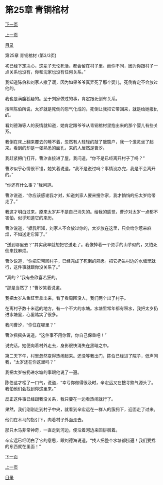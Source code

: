<h1>第25章   青铜棺材</h1>
            <div><p><a href="./0075_%E7%AC%AC26%E7%AB%A0_%E6%AD%BB%E5%80%92%E4%B8%8A%E5%B2%B8.md">下一页</a></p><p><a href="./0073_%E7%AC%AC25%E7%AB%A0_%E9%9D%92%E9%93%9C%E6%A3%BA%E6%9D%90.md">上一页</a></p><p><a href="../">目录</a></p></div>
            <div><p>第25章   青铜棺材 (第3/3页)</p><p>初已经下定决心，这辈子无论死活，都会留在村子里。而你不同，因为你跟村子一点关系也没有，你和沈家也没有任何关系。”</p><p>我知道陈伯和刘家人撒了谎，因为如果爷爷真弄死了那个婴儿，死倒肯定不会放过他的。</p><p>我也是满腹狐疑的。至于刘家做过的事，肯定跟死倒有关系。</p><p>按照陈伯所说，太岁就是死倒的怨气化成的，死倒让我把它带回来，就是给她报仇的。</p><p>看刘德海等人的表情就知道，她肯定跟爷爷从青铜棺材里抱出来的那个婴儿有些关系。</p><p>我倒在床上翻来覆去的睡不着，忽然有人轻轻的敲了敲窗户，我一个激灵坐了起来。看到的却是一张熟悉的面孔，来的人居然是曹汐。</p><p>我赶紧把门打开，曹汐直接进了屋，我问道，“你不是已经离开村子了吗？”</p><p>曹汐似乎心情很不错，她笑着说道，“我不是说过吗？事情没办完，我是不会离开的。”</p><p>“你还有什么事？”我问道。</p><p>曹汐说道，“你应该感谢我才对，知道刘家人要来搜你家，我才悄悄的把太岁给带走了。”</p><p>我这才明白过来，原来太岁并不是自己消失的。给我的感觉，曹汐对太岁一点都不害怕，似乎知道它的来历。</p><p>曹汐说道，“据我所知，刘家人不会放过你的，太岁放在这里，只会给你惹来麻烦，不如送走它算了。”</p><p>“送到哪里去？”其实我早就想把它送走了。我像捧着一个烫手的山芋似的，又怕死倒来找麻烦。</p><p>曹汐说道，“你把它带回村子，已经完成了死倒的夙愿。把它扔进村边的水塘里就行，这件事就跟你没关系了。”</p><p>“真的？”我有些欣喜若狂的。</p><p>“那是当然了！”曹汐笑着说道。</p><p>我把太岁从鱼缸里拿出来，看了看周围没人，我们两个出了村子。</p><p>在离村子数十米远的地方，有一个不大的水塘。水塘里常年都有积水，我把太岁扔进水塘里，心里踏实了很多。</p><p>我问曹汐，“你住在哪里？”</p><p>曹汐摇摇头说道，“这件事不用你管，你自己保重吧！”</p><p>说完话，她便向着村外走去，身影很快消失在黑暗之中。</p><p>第二天下午，村里忽然变得热闹起来。还没等我出门，陈伯已经进了院子，低声问我，“太岁还在你这里吗？”</p><p>我把太岁被扔进水塘的事跟他说了一遍。</p><p>陈伯这才松了一口气，说道，“幸亏你做得很及时，辛宏远又在搜寻煞气源头了。我怕他们会找到你这里来。”</p><p>反正这件事已经跟我没关系，我只要在一边看热闹就行了。</p><p>果然，我们刚刚走到村子中央，就看到辛宏远在一群人的簇拥下，迎面走了过来。</p><p>他们在木马的指引下，向着村子外面走去。</p><p>那只木马非常神奇，一直走到河边，便沿着河边来回徘徊着。</p><p>辛宏远已经明白了它的意思，跟刘德海说道，“找人把整个水塘都捞遍！我们要找的东西就在里面！”</p></div>
            <div><p><a href="./0075_%E7%AC%AC26%E7%AB%A0_%E6%AD%BB%E5%80%92%E4%B8%8A%E5%B2%B8.md">下一页</a></p><p><a href="./0073_%E7%AC%AC25%E7%AB%A0_%E9%9D%92%E9%93%9C%E6%A3%BA%E6%9D%90.md">上一页</a></p><p><a href="../">目录</a></p></div>